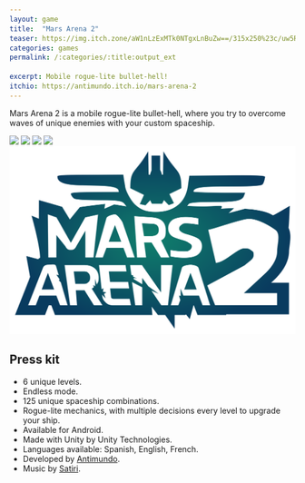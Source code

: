 ```yaml
---
layout: game
title:  "Mars Arena 2"
teaser: https://img.itch.zone/aW1nLzExMTk0NTgxLnBuZw==/315x250%23c/uw5RGj.png
categories: games
permalink: /:categories/:title:output_ext

excerpt: Mobile rogue-lite bullet-hell!
itchio: https://antimundo.itch.io/mars-arena-2
---
```


Mars Arena 2 is a mobile rogue-lite bullet-hell, where you try to overcome waves of unique enemies with your custom spaceship.

<div class="img-container">
    <img src="https://img.itch.zone/aW1hZ2UvMTM4MjEyOS8xMTM5ODI5NS5qcGc=/original/XH6i9B.jpg">
    <img src="https://img.itch.zone/aW1hZ2UvMTM4MjEyOS8xMTM5ODI5Ny5qcGc=/original/1ueUiW.jpg">
    <img src="https://img.itch.zone/aW1hZ2UvMTM4MjEyOS8xMTM5ODI5Ni5qcGc=/original/eJJCk9.jpg">
    <img src="https://img.itch.zone/aW1hZ2UvMTM4MjEyOS8xMTM5ODI5OC5qcGc=/original/M67l1O.jpg">
    <img src="/assets/images/posts/games/mars-arena-2/mars-arena-2-logo.svg">
</div>

## Press kit
* 6 unique levels.
* Endless mode.
* 125 unique spaceship combinations.
* Rogue-lite mechanics, with multiple decisions every level to upgrade your ship.
* Available for Android.
* Made with Unity by Unity Technologies.
* Languages available: Spanish, English, French.
* Developed by [Antimundo](https://antimundo.es/).
* Music by [Satiri]("https://soundcloud.com/satiri-music-composer/tracks).